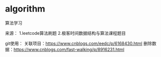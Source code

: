 # algorithm
算法学习

来源：
1.leetcode算法刷题
2.极客时间数据结构与算法课程题目

git使用：
关联项目：https://www.cnblogs.com/eedc/p/6168430.html
删除数据：https://www.cnblogs.com/fast-walking/p/8916231.html
